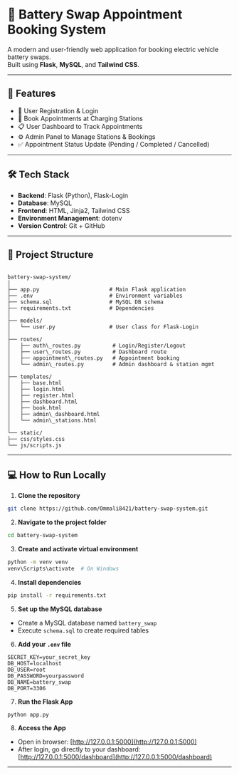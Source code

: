# 🔋 Battery Swap Appointment Booking System

A modern and user-friendly web application for booking electric vehicle battery swaps.  
Built using **Flask**, **MySQL**, and **Tailwind CSS**.

---

## 🚀 Features

- 🔐 User Registration & Login  
- 📅 Book Appointments at Charging Stations  
- 📋 User Dashboard to Track Appointments  
- ⚙️ Admin Panel to Manage Stations & Bookings  
- ✅ Appointment Status Update (Pending / Completed / Cancelled)

---

## 🛠️ Tech Stack

- **Backend**: Flask (Python), Flask-Login  
- **Database**: MySQL  
- **Frontend**: HTML, Jinja2, Tailwind CSS  
- **Environment Management**: dotenv  
- **Version Control**: Git + GitHub

---

## 📂 Project Structure

```

battery-swap-system/
│
├── app.py                      # Main Flask application
├── .env                        # Environment variables
├── schema.sql                  # MySQL DB schema
├── requirements.txt            # Dependencies
│
├── models/
│   └── user.py                 # User class for Flask-Login
│
├── routes/
│   ├── auth\_routes.py          # Login/Register/Logout
│   ├── user\_routes.py          # Dashboard route
│   ├── appointment\_routes.py   # Appointment booking
│   └── admin\_routes.py         # Admin dashboard & station mgmt
│
├── templates/
│   ├── base.html
│   ├── login.html
│   ├── register.html
│   ├── dashboard.html
│   ├── book.html
│   ├── admin\_dashboard.html
│   └── admin\_stations.html
│
└── static/
├── css/styles.css
└── js/scripts.js

````

---

## 💻 How to Run Locally

1. **Clone the repository**
```bash
git clone https://github.com/Ommali8421/battery-swap-system.git
````

2. **Navigate to the project folder**

```bash
cd battery-swap-system
```

3. **Create and activate virtual environment**

```bash
python -m venv venv
venv\Scripts\activate  # On Windows
```

4. **Install dependencies**

```bash
pip install -r requirements.txt
```

5. **Set up the MySQL database**

* Create a MySQL database named `battery_swap`
* Execute `schema.sql` to create required tables

6. **Add your `.env` file**

```env
SECRET_KEY=your_secret_key
DB_HOST=localhost
DB_USER=root
DB_PASSWORD=yourpassword
DB_NAME=battery_swap
DB_PORT=3306
```

7. **Run the Flask App**

```bash
python app.py
```

8. **Access the App**

* Open in browser: [http://127.0.0.1:5000](http://127.0.0.1:5000)
* After login, go directly to your dashboard: [http://127.0.0.1:5000/dashboard](http://127.0.0.1:5000/dashboard)

---


